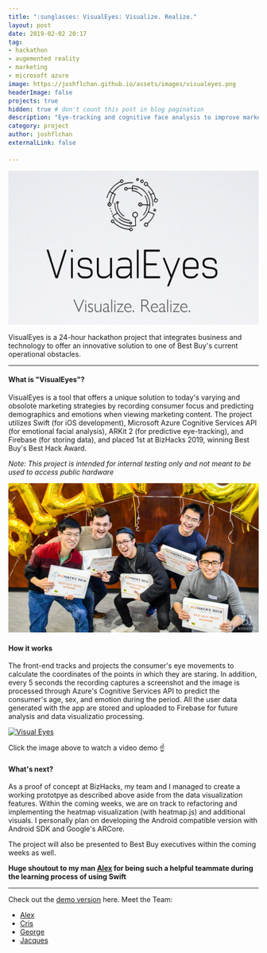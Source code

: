 ```yaml
---
title: ":sunglasses: VisualEyes: Visualize. Realize."
layout: post
date: 2019-02-02 20:17
tag: 
- hackathon
- augemented reality
- marketing
- microsoft azure
image: https://joshflchan.github.io/assets/images/visualeyes.png
headerImage: false
projects: true
hidden: true # don't count this post in blog pagination
description: "Eye-tracking and cognitive face analysis to improve marketing"
category: project
author: joshflchan
externalLink: false

---
```

![Screenshot](https://raw.githubusercontent.com/joshflchan/joshflchan.github.io/master/assets/images/visualeyes.png)

VisualEyes is a 24-hour hackathon project that integrates business and technology to offer an innovative solution to
one of Best Buy's current operational obstacles. 

---

#### What is "VisualEyes"?
VisualEyes is a tool that offers a unique solution to today's varying and obsolote marketing strategies by recording 
consumer focus and predicting demographics and emotions when viewing marketing content. The project utilizes
Swift (for iOS development), Microsoft Azure Cognitive Services API (for emotional facial analysis), ARKit 2 (for predictive eye-tracking), and Firebase (for storing data), and placed 1st at BizHacks 2019, winning Best Buy's Best Hack Award. 

*Note: This project is intended for internal testing only and not meant to be used to access public hardware*

![Screenshot](https://raw.githubusercontent.com/joshflchan/joshflchan.github.io/master/assets/images/bizhacks_group.jpg)

#### How it works
The front-end tracks and projects the consumer's eye movements to calculate the coordinates of the points in which they are 
staring. In addition, every 5 seconds the recording captures a screenshot and the image is processed through Azure's Cognitive 
Services API to predict the consumer's age, sex, and emotion during the period. All the user data generated with the app are stored and uploaded to Firebase for future analysis and data visualizatio processing.

[![Visual Eyes](https://img.youtube.com/vi/dHPioO0KVxE/0.jpg)](https://www.youtube.com/watch?v=dHPioO0KVxE)

Click the image above to watch a video demo :point_up:

#### What's next?

As a proof of concept at BizHacks, my team and I managed to create a working prototpye as described above aside from the 
data visualization features. Within the coming weeks, we are on track to refactoring and implementing the heatmap visualization (with heatmap.js) and additional visuals. I personally plan on developing the Android compatible version with Android SDK and Google's ARCore. 

The project will also be presented to Best Buy executives within the coming weeks as well. 

**Huge shoutout to my man [Alex](https://github.com/superzzp) for being such a helpful teammate during the learning process 
of using Swift**

---
Check out the [demo version](https://github.com/joshflchan/Visual-Eye-BizHacks) here.
Meet the Team: 
- [Alex](https://www.linkedin.com/in/alex-zhang-bucs/)
- [Cris](https://www.linkedin.com/in/cristianmihailescu/)
- [George](https://www.linkedin.com/in/georgexu-/)
- [Jacques](https://www.linkedin.com/in/jacqueschen1/)


